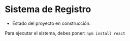 <h1> Sistema de Registro</h1>

- Estado del proyecto en construcción.

Para ejecutar el sistema, debes poner:
```npm install react```
